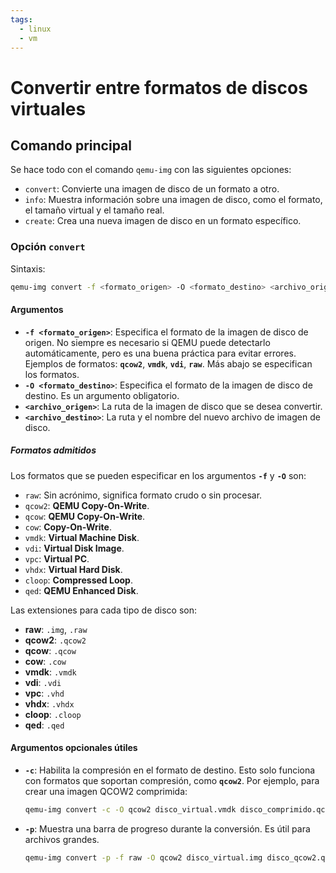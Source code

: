 ```yaml
---
tags:
  - linux
  - vm
---
```

# Convertir entre formatos de discos virtuales

## Comando principal
Se hace todo con el comando `qemu-img` con las siguientes opciones:

- `convert`: Convierte una imagen de disco de un formato a otro.
- `info`: Muestra información sobre una imagen de disco, como el formato, el tamaño virtual y el tamaño real.
- `create`: Crea una nueva imagen de disco en un formato específico.

### Opción `convert`
Sintaxis:
```bash
qemu-img convert -f <formato_origen> -O <formato_destino> <archivo_origen> <archivo_destino>
```

#### Argumentos
- **`-f <formato_origen>`**: Especifica el formato de la imagen de disco de origen. No siempre es necesario si QEMU puede detectarlo automáticamente, pero es una buena práctica para evitar errores. Ejemplos de formatos: **`qcow2`**, **`vmdk`**, **`vdi`**, **`raw`**. Más abajo se especifican los formatos.
- **`-O <formato_destino>`**: Especifica el formato de la imagen de disco de destino. Es un argumento obligatorio.
- **`<archivo_origen>`**: La ruta de la imagen de disco que se desea convertir.
- **`<archivo_destino>`**: La ruta y el nombre del nuevo archivo de imagen de disco.

##### Formatos admitidos
Los formatos que se pueden especificar en los argumentos **`-f`** y **`-O`** son:
- `raw`: Sin acrónimo, significa formato crudo o sin procesar.
- `qcow2`: **QEMU Copy-On-Write**. 
- `qcow`: **QEMU Copy-On-Write**.
- `cow`: **Copy-On-Write**.
- `vmdk`: **Virtual Machine Disk**.
- `vdi`: **Virtual Disk Image**.
- `vpc`: **Virtual PC**. 
- `vhdx`: **Virtual Hard Disk**.
- `cloop`: **Compressed Loop**.
- `qed`: **QEMU Enhanced Disk**.

Las extensiones para cada tipo de disco son:
- **raw**: `.img`, `.raw`
- **qcow2**: `.qcow2`
- **qcow**: `.qcow`
- **cow**: `.cow`
- **vmdk**: `.vmdk`
- **vdi**: `.vdi`
- **vpc**: `.vhd`
- **vhdx**: `.vhdx`
- **cloop**: `.cloop`
- **qed**: `.qed`
#### Argumentos opcionales útiles
- **`-c`**: Habilita la compresión en el formato de destino. Esto solo funciona con formatos que soportan compresión, como **`qcow2`**. Por ejemplo, para crear una imagen QCOW2 comprimida:
  ```bash
  qemu-img convert -c -O qcow2 disco_virtual.vmdk disco_comprimido.qcow2
    ```
- **`-p`**: Muestra una barra de progreso durante la conversión. Es útil para archivos grandes.
  ```bash
  qemu-img convert -p -f raw -O qcow2 disco_virtual.img disco_qcow2.qcow2
  ```